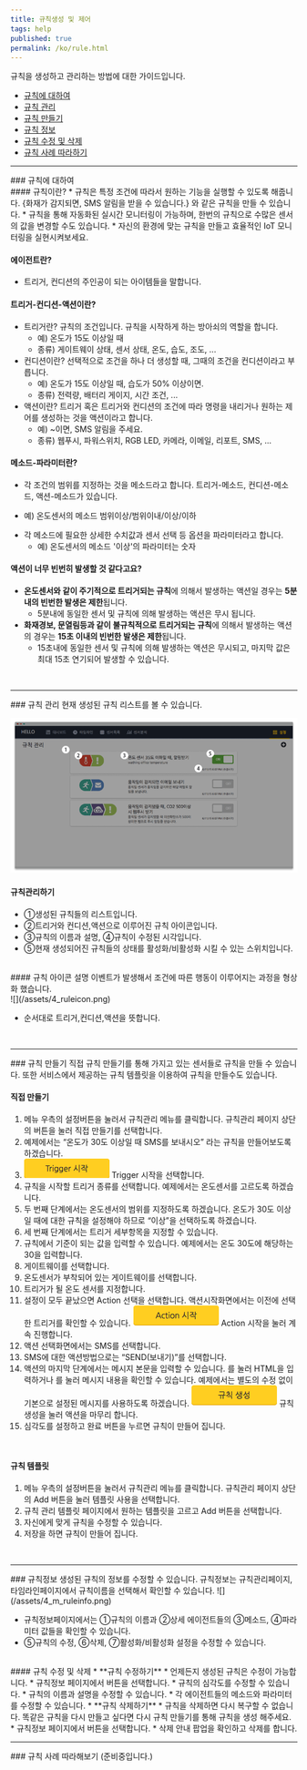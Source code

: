 ```yaml
---
title: 규칙생성 및 제어
tags: help
published: true
permalink: /ko/rule.html
---
```


규칙을 생성하고 관리하는 방법에 대한 가이드입니다.

* [규칙에 대하여](#id-rule-about)
* [규칙 관리](#id-rule-management)
* [규칙 만들기](#id-rule-creation)
* [규칙 정보](#id-rule-info)
* [규칙 수정 및 삭제](#id-rule-edit)
* [규칙 사례 따라하기](#id-rule-tutorial)

---
<div id='id-rule-about'></div>
### 규칙에 대하여
<br>
#### 규칙이란?
* 규칙은 특정 조건에 따라서 원하는 기능을 실행할 수 있도록 해줍니다. {화재가 감지되면, SMS 알림을 받을 수 있습니다.} 와 같은 규칙을 만들 수 있습니다.
* 규칙을 통해 자동화된 실시간 모니터링이 가능하며, 한번의 규칙으로 수많은 센서의 값을 변경할 수도 있습니다.
* 자신의 환경에 맞는 규칙을 만들고 효율적인 IoT 모니터링을 실현시켜보세요. 

#### 에이전트란?
* 트리거, 컨디션의 주인공이 되는 아이템들을 말합니다.
  
#### 트리거-컨디션-액션이란?
* 트리거란? 규칙의 조건입니다. 규칙을 시작하게 하는 방아쇠의 역할을 합니다.
  - 예) 온도가 15도 이상일 때
  - 종류) 게이트웨이 상태, 센서 상태, 온도, 습도, 조도, ...  
* 컨디션이란? 선택적으로 조건을 하나 더 생성할 때, 그때의 조건을 컨디션이라고 부릅니다.
  - 예) 온도가 15도 이상일 때, 습도가 50% 이상이면.
  - 종류) 전력량, 배터리 게이지, 시간 조건, ...
* 액션이란? 트리거 혹은 트리거와 컨디션의 조건에 따라 명령을 내리거나 원하는 제어를 생성하는 것을 액션이라고 합니다.
  - 예) ~이면, SMS 알림을 주세요.
  - 종류) 웹푸시, 파워스위치, RGB LED, 카메라, 이메일, 리포트, SMS, ...

#### 메소드-파라미터란?
*  각 조건의 범위를 지정하는 것을 메소드라고 합니다. 트리거-메소드, 컨디션-메소드, 액션-메소드가 있습니다.
  - 예) 온도센서의 메소드 범위이상/범위이내/이상/이하
* 각 메소드에 필요한 상세한 수치값과 센서 선택 등 옵션을 파라미터라고 합니다.
  - 예) 온도센서의 메소드 '이상'의 파라미터는 숫자

#### 액션이 너무 빈번히 발생할 것 같다고요?
* **온도센서와 같이 주기적으로 트리거되는 규칙**에 의해서 발생하는 액션일 경우는 **5분내의 빈번한 발생은 제한**됩니다. 
   - 5분내에 동일한 센서 및 규칙에 의해 발생하는 액션은 무시 됩니다.
* **화재경보, 문열림등과 같이 불규칙적으로 트리거되는 규칙**에 의해서 발생하는 액션의 경우는 **15초 이내의 빈번한 발생은 제한**됩니다.
   - 15초내에 동일한 센서 및 규칙에 의해 발생하는 액션은 무시되고, 마지막 값은 최대 15초 연기되어 발생할 수 있습니다.

<br>

---
<div id='id-rule-management'></div>
### 규칙 관리
현재 생성된 규칙 리스트를 볼 수 있습니다.

![](/assets/4_m_rule.png)

#### 규칙관리하기 
* ①생성된 규칙들의 리스트입니다.
* ②트리거와 컨디션,액션으로 이루어진 규칙 아이콘입니다.
* ③규칙의 이름과 설명, ④규칙이 수정된 시각입니다.
* ⑤현재 생성되어진 규칙들의 상태를 활성화/비활성화 시킬 수 있는 스위치입니다. 

<br>
#### 규칙 아이콘 설명
이벤트가 발생해서 조건에 따른 행동이 이루어지는 과정을 형상화 했습니다. 
<br>
![](/assets/4_ruleicon.png)

* 순서대로 트리거,컨디션,액션을 뜻합니다.

<br>

---
<div id='id-rule-creation'></div>
### 규칙 만들기
직접 규칙 만들기를 통해 가지고 있는 센서들로 규칙을 만들 수 있습니다. 또한 서비스에서 제공하는 규칙 템플릿을 이용하여 규칙을 만들수도 있습니다.

<br>

#### 직접 만들기
1. 메뉴 우측의 <i class="fa fd-menu_setting"></i> 설정버튼을 눌러서 <i class="fa fd-menu_ruleManagement"></i> 규칙관리 메뉴를 클릭합니다. 규칙관리 페이지 상단의 <i class="fa fa-plus-circle"></i> 버튼을 눌러 <i class="fa fd-rule_creation"></i>직접 만들기를 선택합니다.
2. 예제에서는 “온도가 30도 이상일 때 SMS를 보내시오” 라는 규칙을 만들어보도록 하겠습니다.
3. ![](/assets/4_rule_trigger.png) Trigger 시작을 선택합니다.
4. 규칙을 시작할 트리거 종류를 선택합니다. 예제에서는 <i class="fa fd-rule_trigger_temperature fa-2x" style="color: #e04937"></i>온도센서를 고르도록 하겠습니다.
5. 두 번째 단계에서는 온도센서의 범위를 지정하도록 하겠습니다. 온도가 30도 이상일 때에 대한 규칙을 설정해야 하므로 <i class="fa fd-rule_method_over fa-2x"></i>“이상”을 선택하도록 하겠습니다.
6. 세 번째 단계에서는 트리거 세부항목을 지정할 수 있습니다.
7. 규칙에서 기준이 되는 값을 입력할 수 있습니다. 예제에서는 온도 30도에 해당하는 30을 입력합니다.
8. 게이트웨이를 선택합니다.
9. 온도센서가 부착되어 있는 게이트웨이를 선택합니다.
10. 트리거가 될 온도 센서를 지정합니다.
11. 설정이 모두 끝났으면 Action 선택을 선택합니다. 액션시작화면에서는 이전에 선택한 트리거를 확인할 수 있습니다. ![](/assets/4_rule_action.png) Action 시작을 눌러 계속 진행합니다.
12. 액션 선택화면에서는 <i class="fa fd-rule_action_sms fa-2x"  style="color: #53ae55"></i> SMS를 선택합니다.
13. SMS에 대한 액션방법으로는 <i class="fa fd-rule_method_send fa-2x"></i>“SEND(보내기)”를 선택합니다.
14. 액션의 마지막 단계에서는 메시지 본문을 입력할 수 있습니다. <i class="fa fa-edit"></i>를 눌러 HTML을 입력하거나 <i class="fa fa-eye"></i>를 눌러 메시지 내용을 확인할 수 있습니다. 예제에서는 별도의 수정 없이 기본으로 설정된 메시지를 사용하도록 하겠습니다. ![](/assets/4_rule_create.png) 규칙생성을 눌러 액션을 마무리 합니다.
15. 심각도를 설정하고 완료 버튼을 누르면 규칙이 만들어 집니다.

<br>

#### 규칙 템플릿 
1. 메뉴 우측의 <i class="fa fd-menu_setting"></i>설정버튼을 눌러서 <i class="fa fd-menu_ruleManagement"></i> 규칙관리 메뉴를 클릭합니다. 규칙관리 페이지 상단의 <i class="fa fa-plus-circle"></i> Add 버튼을 눌러 <i class="fa fa-copy fa-lg"></i> 템플릿 사용을 선택합니다.
2. 규칙 관리 템플릿 페이지에서 원하는 템플릿을 고르고 <i class="fa fa-plus-circle"></i> Add 버튼을 선택합니다.
3. 자신에게 맞게 규칙을 수정할 수 있습니다.
4. 저장을 하면 규칙이 만들어 집니다.

<br>

---
<div id='id-rule-info'></div>
### 규칙정보
생성된 규칙의 정보를 수정할 수 있습니다. 규칙정보는 규칙관리페이지, 타임라인페이지에서 규칙이름을 선택해서 확인할 수 있습니다.
![](/assets/4_m_ruleinfo.png)

* 규칙정보페이지에서는 ①규칙의 이름과 ②상세 에이전트들의 ③메소드, ④파라미터 값들을 확인할 수 있습니다.
* ⑤규칙의 수정, ⑥삭제, ⑦활성화/비활성화 설정을 수정할 수 있습니다.

<br>

<div id='id-rule-edit'></div>
#### 규칙 수정 및 삭제
* **규칙 수정하기**
  * 언제든지 생성된 규칙은 수정이 가능합니다.
  * 규칙정보 페이지에서 <i class="fa fa-cog"></i> 버튼을 선택합니다.
  * 규칙의 심각도를 수정할 수 있습니다.
  * 규칙의 이름과 설명을 수정할 수 있습니다.
  * 각 에이전트들의 메소드와 파라미터를 수정할 수 있습니다.
* **규칙 삭제하기**
  * 규칙을 삭제하면 다시 복구할 수 없습니다. 똑같은 규칙을 다시 만들고 싶다면 다시 규칙 만들기를 통해 규칙을 생성 해주세요.
  * 규칙정보 페이지에서 <i class="fa fa-cog"></i> 버튼을 선택합니다.
  * 삭제 안내 팝업을 확인하고 삭제를 합니다.

<br>

---
<div id='id-rule-tutorial'></div>
### 규칙 사례 따라해보기
(준비중입니다.)

<br>

<!---
1. 규칙에 대하여
* 규칙 관리
* 규칙 만들기
* 규칙 정보
* 규칙 수정
* 규칙 삭제
-->
